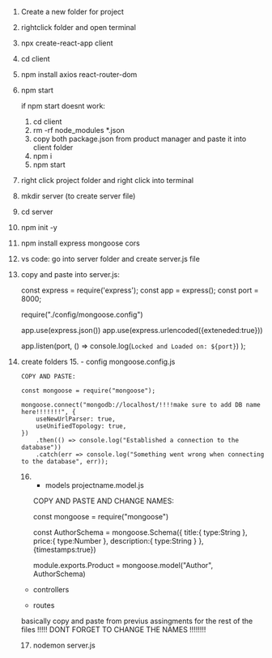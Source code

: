 1. Create a new folder for project
2. rightclick folder and open terminal 
3. npx create-react-app client
4. cd client
5. npm install axios react-router-dom
6. npm start

    if npm start doesnt work: 
    1. cd client 
    2. rm -rf node_modules *.json
    3. copy both package.json from product manager and paste it into client folder
    4. npm i 
    5. npm start

7. right click project folder and right click into terminal
8. mkdir server (to create server file)
9. cd server
10. npm init -y
11. npm install express mongoose cors
12. vs code: go into server folder and create server.js file
13. copy and paste into server.js:

    const express = require('express');
    const app = express();
    const port = 8000;

    require("./config/mongoose.config")

    app.use(express.json())
    app.use(express.urlencoded({exteneded:true}))


    app.listen(port, () => console.log(`Locked and Loaded on: ${port}`) );

14. create folders
    15. - config
        mongoose.config.js 
        
        COPY AND PASTE: 
        
        const mongoose = require("mongoose");

        mongoose.connect("mongodb://localhost/!!!!make sure to add DB name here!!!!!!!", {
            useNewUrlParser: true,
            useUnifiedTopology: true,
        })
            .then(() => console.log("Established a connection to the database"))
            .catch(err => console.log("Something went wrong when connecting to the database", err));

    16. - models
        projectname.model.js

        COPY AND PASTE AND CHANGE NAMES:

        const mongoose = require("mongoose")

        const AuthorSchema = mongoose.Schema({
            title:{
                type:String
            },
            price:{
                type:Number
            },
            description:{
                type:String
            }
        }, {timestamps:true})

        module.exports.Product = mongoose.model("Author", AuthorSchema)
    
    
    
    - controllers


    - routes


    basically copy and paste from previus assingments for the rest of the files
    !!!!! DONT FORGET TO CHANGE THE NAMES !!!!!!!!

    17. nodemon server.js